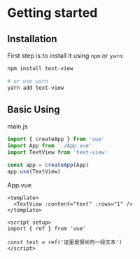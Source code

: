 # Getting started

## Installation

First step is to install it using `npm` or `yarn`:

```bash
npm install text-view

# or use yarn
yarn add text-view
```

## Basic Using

main.js

```js
import { createApp } from 'vue'
import App from './App.vue'
import TextView from 'text-view'

const app = createApp(App)
app.use(TextView)
```

App.vue

```vue
<template>
  <TextView :content="text" :rows="1" />
</template>

<script setup>
import { ref } from 'vue'

const text = ref('这里是很长的一段文本')
</script>
```
